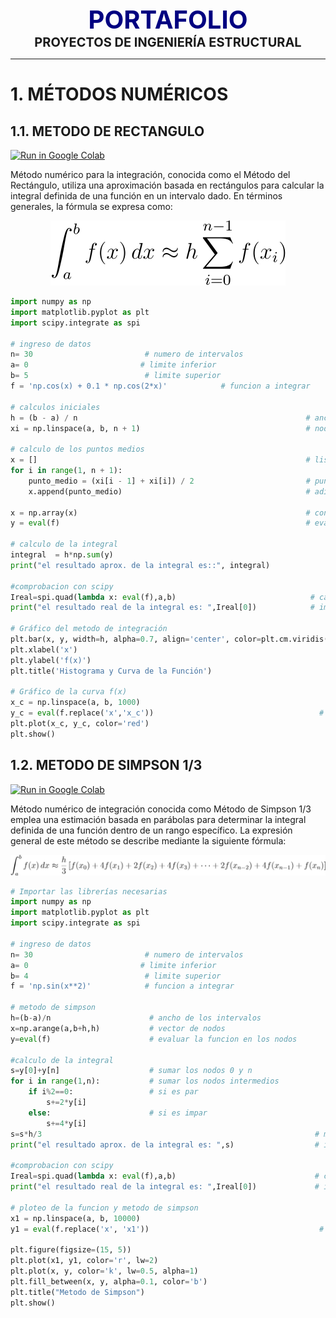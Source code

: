 <center><span style="font-size: 40px; color: #000080;"><b>PORTAFOLIO</b></span></center>

<center><span style="font-size: 20px;"><b>PROYECTOS DE INGENIERÍA ESTRUCTURAL</b></span></center>

---

# **1. MÉTODOS NUMÉRICOS**

## **1.1. METODO DE RECTANGULO**

[![Run in Google Colab](https://img.shields.io/badge/Colab-Google_Colab-blue?logo=Google&logoColor=FDBA18)](https://colab.research.google.com/drive/1x_ca2-5u-1tdmCVc-W1JuR15ZftuTgDx?usp=sharing)

Método numérico para la integración, conocida como el Método del Rectángulo, utiliza una aproximación basada en rectángulos para calcular la integral definida de una función en un intervalo dado. En términos generales, la fórmula se expresa como:

<p align="center">
  <img src="assets/img/rectangulo.svg" alt="Ecuación">
</p>



```Python
import numpy as np
import matplotlib.pyplot as plt
import scipy.integrate as spi

# ingreso de datos
n= 30                         # numero de intervalos
a= 0                         # limite inferior
b= 5                          # limite superior
f = 'np.cos(x) + 0.1 * np.cos(2*x)'            # funcion a integrar

# calculos iniciales
h = (b - a) / n                                                   # ancho de los intervalos
xi = np.linspace(a, b, n + 1)                                     # nodos

# calculo de los puntos medios
x = []                                                            # lista vacia para los puntos medios
for i in range(1, n + 1):
    punto_medio = (xi[i - 1] + xi[i]) / 2                         # punto medio
    x.append(punto_medio)                                         # adiciona el punto medio a la lista x

x = np.array(x)                                                   # convierte la lista x en un arreglo
y = eval(f)                                                       # evaluacion de la funcion

# calculo de la integral
integral  = h*np.sum(y)
print("el resultado aprox. de la integral es::", integral)

#comprobacion con scipy
Ireal=spi.quad(lambda x: eval(f),a,b)                              # calcular la integral real
print("el resultado real de la integral es: ",Ireal[0])            # imprimir resultado

# Gráfico del metodo de integración
plt.bar(x, y, width=h, alpha=0.7, align='center', color=plt.cm.viridis(np.linspace(0, 1, len(x))))
plt.xlabel('x')
plt.ylabel('f(x)')
plt.title('Histograma y Curva de la Función')

# Gráfico de la curva f(x)
x_c = np.linspace(a, b, 1000)
y_c = eval(f.replace('x','x_c'))                                     # Evaluar f en 
plt.plot(x_c, y_c, color='red')
plt.show()
```

## **1.2. METODO DE SIMPSON 1/3**

[![Run in Google Colab](https://img.shields.io/badge/Colab-Google_Colab-blue?logo=Google&logoColor=FDBA18)](https://colab.research.google.com/drive/12sg77KJNU2TiDso-KcWyi_m74l0gMmHy?usp=sharing)

Método numérico de integración conocida como Método de Simpson 1/3 emplea una estimación basada en parábolas para determinar la integral definida de una función dentro de un rango específico. La expresión general de este método se describe mediante la siguiente fórmula:

<p align="center">
  <img src="assets/img/simpson.svg" alt="Ecuación">
</p>


```Python
# Importar las librerías necesarias
import numpy as np
import matplotlib.pyplot as plt
import scipy.integrate as spi

# ingreso de datos
n= 30                         # numero de intervalos
a= 0                         # limite inferior
b= 4                          # limite superior
f = 'np.sin(x**2)'            # funcion a integrar

# metodo de simpson
h=(b-a)/n                      # ancho de los intervalos
x=np.arange(a,b+h,h)           # vector de nodos
y=eval(f)                      # evaluar la funcion en los nodos

#calculo de la integral
s=y[0]+y[n]                    # sumar los nodos 0 y n
for i in range(1,n):           # sumar los nodos intermedios
    if i%2==0:                 # si es par
        s+=2*y[i]
    else:                      # si es impar
        s+=4*y[i]
s=s*h/3                                                             # multiplicar por h/3
print("el resultado aprox. de la integral es: ",s)                  # imprimir resultado

#comprobacion con scipy
Ireal=spi.quad(lambda x: eval(f),a,b)                               # calcular la integral real
print("el resultado real de la integral es: ",Ireal[0])             # imprimir resultado

# ploteo de la funcion y metodo de simpson
x1 = np.linspace(a, b, 10000)
y1 = eval(f.replace('x', 'x1'))                                      # Calcula la función en los puntos x1

plt.figure(figsize=(15, 5))
plt.plot(x1, y1, color='r', lw=2)
plt.plot(x, y, color='k', lw=0.5, alpha=1)
plt.fill_between(x, y, alpha=0.1, color='b')
plt.title("Metodo de Simpson")
plt.show()

```